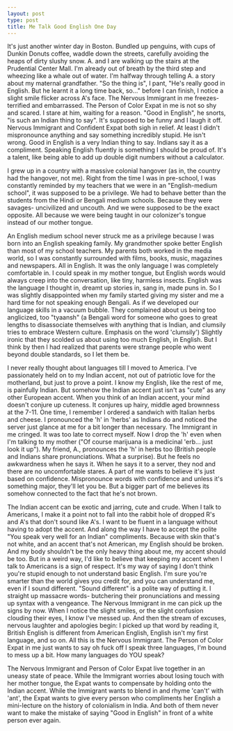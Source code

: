 ```yaml
---
layout: post
type: post
title: Me Talk Good English One Day
---
```

 
It's just another winter day in Boston. Bundled up penguins, with cups of Dunkin Donuts coffee, waddle down the streets, carefully avoiding the heaps of dirty slushy snow.
A. and I are walking up the stairs at the Prudential Center Mall. I'm already out of breath by the third step and wheezing like a whale out of water. I'm halfway through telling A. a story about my maternal grandfather. "So the thing is", I pant, "He's really good in English. But he learnt it a long time back, so..." before I can finish, I notice a slight smile flicker across A's face. The Nervous Immigrant in me freezes- terrified and embarrassed. The Person of Color Expat in me is not so shy and scared. I stare at him, waiting for a reason. "Good in English", he snorts, "is such an Indian thing to say". It's supposed to be funny and I laugh it off.
Nervous Immigrant and Confident Expat both sigh in relief. At least I didn't mispronounce anything and say something incredibly stupid. He isn't wrong. Good in English is a very Indian thing to say. Indians say it as a compliment. Speaking English fluently is something I should be proud of. It's a talent, like being able to add up double digit numbers without a calculator.
 
I grew up in a country with a massive colonial hangover (as in, the country had the hangover, not me).  Right from the time I was in pre-school, I was constantly reminded by my teachers that we were in an "English-medium school", it was supposed to be a privilege. We had to behave better than the students from the Hindi or Bengali medium schools. Because they were savages- uncivilized and uncouth. And we were supposed to be the exact opposite.
All because we were being taught in our colonizer's tongue instead of our mother tongue.
 
An English medium school never struck me as a privilege because I was born into an English speaking family. My grandmother spoke better English than most of my school teachers. My parents both worked in the media world, so I was constantly surrounded with films, books, music, magazines and newspapers. All in English.  It was the only language I was completely comfortable in. I could speak in my mother tongue, but English words would always creep into the conversation, like tiny, harmless insects.
English was the language I thought in, dreamt up stories in, sang in, made puns in.
So I was slightly disappointed when my family started giving my sister and me a hard time for not speaking enough Bengali. As if we developed our language skills in a vacuum bubble.  They complained about us being too anglicized, too "tyaansh" (a Bengali word for someone who goes to great lengths to disassociate themselves with anything that is Indian, and clumsily tries to embrace Western culture. Emphasis on the word 'clumsily')
Slightly ironic that they scolded us about using too much English, in English. But I think by then I had realized that parents were strange people who went beyond double standards, so I let them be.
 
 
 
 
I never really thought about languages till I moved to America. I've passionately held on to my Indian accent, not out of patriotic love for the motherland, but just to prove a point.
I know my English, like the rest of me, is painfully Indian. But somehow the Indian accent just isn't as "cute" as any other European accent.  When you think of an Indian accent, your mind doesn't conjure up cuteness. It conjures up hairy, middle aged brownness at the 7-11.
One time, I remember I ordered a sandwich with Italian herbs and cheese. I pronounced the 'h' in 'herbs' as Indians do and noticed the server just glance at me for a bit longer than necessary. The Immigrant in me cringed. It was too late to correct myself. Now I drop the 'h' even when I'm talking to my mother ("Of course marijuana is a medicinal 'erb... just look it up"). My friend, A., pronounces the 'h' in herbs too (British people and Indians share pronunciations. What a surprise). But he feels no awkwardness when he says it. When he says it to a server, they nod and there are no uncomfortable stares. A part of me wants to believe it's just based on confidence. Mispronounce words with confidence and unless it's something major, they'll let you be. But a bigger part of me believes its somehow connected to the fact that he's not brown.
 
The Indian accent can be exotic and jarring, cute and crude. When I talk to Americans, I make it a point not to fall into the rabbit hole of dropped R's and A's that don't sound like A's. I want to be fluent in a language without having to adopt the accent. And along the way I have to accept the polite "You speak very well for an Indian" compliments. Because with skin that's not white, and an accent that's not American, my English should be broken. And my body shouldn't be the only heavy thing about me, my accent should be too.
But in a weird way, I'd like to believe that keeping my accent when I talk to Americans is a sign of respect. It's my way of saying I don't think you're stupid enough to not understand basic English. I'm sure you're smarter than the world gives you credit for, and you can understand me, even if I sound different.
"Sound different" is a polite way of putting it. I straight up massacre words- butchering their pronunciations and messing up syntax with a vengeance. The Nervous Immigrant in me can pick up the signs by now. When I notice the slight smiles, or the slight confusion clouding their eyes, I know I've messed up. And then the stream of excuses, nervous laughter and apologies begin: I picked up that word by reading it, British English is different from American English, English isn't my first language, and so on. All this is the Nervous Immigrant. The Person of Color Expat in me just wants to say oh fuck off I speak three languages, I'm bound to mess up a bit. How many languages do YOU speak?
 
The Nervous Immigrant and Person of Color Expat live together in an uneasy state of peace. While the Immigrant worries about losing touch with her mother tongue, the Expat wants to compensate by holding onto the Indian accent. While the Immigrant wants to blend in and rhyme 'can't' with 'ant', the Expat wants to give every person who compliments her English a mini-lecture on the history of colonialism in India. And both of them never want to make the mistake of saying "Good in English" in front of a white person ever again.
 
 
 

